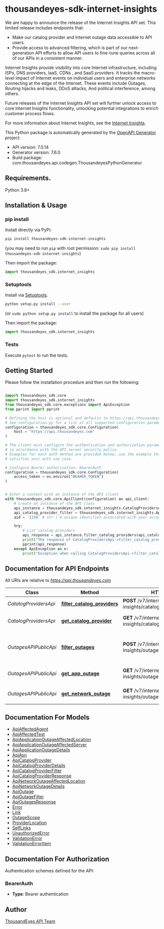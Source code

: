 # thousandeyes-sdk-internet-insights
We are happy to announce the release of the Internet Insights API set. This limited release includes endpoints that:

* Make our catalog provider and Internet outage data accessible to API users.
* Provide access to advanced filtering, which is part of our next-generation API efforts to allow API users to fine-tune queries across all of our APIs in a consistent manner.

Internet Insights provide visibility into core Internet infrastructure, including ISPs, DNS providers, IaaS, CDNs , and SaaS providers.
It tracks the macro-level impact of Internet events on individual users and enterprise networks connecting at the edge of the Internet. These events include Outages, Routing hijacks and leaks, DDoS attacks, And political interference, among others.

Future releases of the Internet Insights API set will further unlock access to core Internet Insights functionality, unlocking potential integrations to enrich customer process flows.

For more information about Internet Insights, see the [Internet Insights](https://docs.thousandeyes.com/product-documentation/internet-insights).


This Python package is automatically generated by the [OpenAPI Generator](https://openapi-generator.tech) project:

- API version: 7.0.14
- Generator version: 7.6.0
- Build package: com.thousandeyes.api.codegen.ThousandeyesPythonGenerator

## Requirements.

Python 3.8+

## Installation & Usage
### pip install

Install directly via PyPi:

```sh
pip install thousandeyes-sdk-internet-insights
```
(you may need to run `pip` with root permission: `sudo pip install thousandeyes-sdk-internet-insights`)

Then import the package:
```python
import thousandeyes_sdk.internet_insights
```

### Setuptools

Install via [Setuptools](http://pypi.python.org/pypi/setuptools).

```sh
python setup.py install --user
```
(or `sudo python setup.py install` to install the package for all users)

Then import the package:
```python
import thousandeyes_sdk.internet_insights
```

### Tests

Execute `pytest` to run the tests.

## Getting Started

Please follow the installation procedure and then run the following:

```python

import thousandeyes_sdk.core
import thousandeyes_sdk.internet_insights
from thousandeyes_sdk.core.exceptions import ApiException
from pprint import pprint

# Defining the host is optional and defaults to https://api.thousandeyes.com
# See configuration.py for a list of all supported configuration parameters.
configuration = thousandeyes_sdk.core.Configuration(
    host = "https://api.thousandeyes.com"
)

# The client must configure the authentication and authorization parameters
# in accordance with the API server security policy.
# Examples for each auth method are provided below, use the example that
# satisfies your auth use case.

# Configure Bearer authorization: BearerAuth
configuration = thousandeyes_sdk.core.Configuration(
    access_token = os.environ["BEARER_TOKEN"]
)


# Enter a context with an instance of the API client
with thousandeyes_sdk.core.ApiClient(configuration) as api_client:
    # Create an instance of the API class
    api_instance = thousandeyes_sdk.internet_insights.CatalogProvidersApi(api_client)
    api_catalog_provider_filter = thousandeyes_sdk.internet_insights.ApiCatalogProviderFilter() # ApiCatalogProviderFilter | 
    aid = '1234' # str | A unique identifier associated with your account group. You can retrieve your `AccountGroupId` from the `/account-groups` endpoint. Note that you must be assigned to the target account group. Specifying this parameter without being assigned to the target account group will result in an error response. (optional)

    try:
        # List catalog providers
        api_response = api_instance.filter_catalog_providers(api_catalog_provider_filter, aid=aid)
        print("The response of CatalogProvidersApi->filter_catalog_providers:\n")
        pprint(api_response)
    except ApiException as e:
        print("Exception when calling CatalogProvidersApi->filter_catalog_providers: %s\n" % e)

```

## Documentation for API Endpoints

All URIs are relative to *https://api.thousandeyes.com*

Class | Method | HTTP request | Description
------------ | ------------- | ------------- | -------------
*CatalogProvidersApi* | [**filter_catalog_providers**](https://github.com/thousandeyes/thousandeyes-sdk-python//tree/main/thousandeyes-sdk-internet-insights/docs/CatalogProvidersApi.md#filter_catalog_providers) | **POST** /v7/internet-insights/catalog/providers/filter | List catalog providers
*CatalogProvidersApi* | [**get_catalog_provider**](https://github.com/thousandeyes/thousandeyes-sdk-python//tree/main/thousandeyes-sdk-internet-insights/docs/CatalogProvidersApi.md#get_catalog_provider) | **GET** /v7/internet-insights/catalog/providers/{providerId} | Retrieve a catalog provider
*OutagesAPIPublicApi* | [**filter_outages**](https://github.com/thousandeyes/thousandeyes-sdk-python//tree/main/thousandeyes-sdk-internet-insights/docs/OutagesAPIPublicApi.md#filter_outages) | **POST** /v7/internet-insights/outages/filter | List network and application outages
*OutagesAPIPublicApi* | [**get_app_outage**](https://github.com/thousandeyes/thousandeyes-sdk-python//tree/main/thousandeyes-sdk-internet-insights/docs/OutagesAPIPublicApi.md#get_app_outage) | **GET** /v7/internet-insights/outages/app/{outageId} | Retrieve application outage
*OutagesAPIPublicApi* | [**get_network_outage**](https://github.com/thousandeyes/thousandeyes-sdk-python//tree/main/thousandeyes-sdk-internet-insights/docs/OutagesAPIPublicApi.md#get_network_outage) | **GET** /v7/internet-insights/outages/net/{outageId} | Retrieve network outage


## Documentation For Models

 - [ApiAffectedAgent](https://github.com/thousandeyes/thousandeyes-sdk-python//tree/main/thousandeyes-sdk-internet-insights/docs/ApiAffectedAgent.md)
 - [ApiAffectedTest](https://github.com/thousandeyes/thousandeyes-sdk-python//tree/main/thousandeyes-sdk-internet-insights/docs/ApiAffectedTest.md)
 - [ApiApplicationOutageAffectedLocation](https://github.com/thousandeyes/thousandeyes-sdk-python//tree/main/thousandeyes-sdk-internet-insights/docs/ApiApplicationOutageAffectedLocation.md)
 - [ApiApplicationOutageAffectedServer](https://github.com/thousandeyes/thousandeyes-sdk-python//tree/main/thousandeyes-sdk-internet-insights/docs/ApiApplicationOutageAffectedServer.md)
 - [ApiApplicationOutageDetails](https://github.com/thousandeyes/thousandeyes-sdk-python//tree/main/thousandeyes-sdk-internet-insights/docs/ApiApplicationOutageDetails.md)
 - [ApiAsn](https://github.com/thousandeyes/thousandeyes-sdk-python//tree/main/thousandeyes-sdk-internet-insights/docs/ApiAsn.md)
 - [ApiCatalogProvider](https://github.com/thousandeyes/thousandeyes-sdk-python//tree/main/thousandeyes-sdk-internet-insights/docs/ApiCatalogProvider.md)
 - [ApiCatalogProviderDetails](https://github.com/thousandeyes/thousandeyes-sdk-python//tree/main/thousandeyes-sdk-internet-insights/docs/ApiCatalogProviderDetails.md)
 - [ApiCatalogProviderFilter](https://github.com/thousandeyes/thousandeyes-sdk-python//tree/main/thousandeyes-sdk-internet-insights/docs/ApiCatalogProviderFilter.md)
 - [ApiCatalogProviderResponse](https://github.com/thousandeyes/thousandeyes-sdk-python//tree/main/thousandeyes-sdk-internet-insights/docs/ApiCatalogProviderResponse.md)
 - [ApiNetworkOutageAffectedLocation](https://github.com/thousandeyes/thousandeyes-sdk-python//tree/main/thousandeyes-sdk-internet-insights/docs/ApiNetworkOutageAffectedLocation.md)
 - [ApiNetworkOutageDetails](https://github.com/thousandeyes/thousandeyes-sdk-python//tree/main/thousandeyes-sdk-internet-insights/docs/ApiNetworkOutageDetails.md)
 - [ApiOutage](https://github.com/thousandeyes/thousandeyes-sdk-python//tree/main/thousandeyes-sdk-internet-insights/docs/ApiOutage.md)
 - [ApiOutageFilter](https://github.com/thousandeyes/thousandeyes-sdk-python//tree/main/thousandeyes-sdk-internet-insights/docs/ApiOutageFilter.md)
 - [ApiOutagesResponse](https://github.com/thousandeyes/thousandeyes-sdk-python//tree/main/thousandeyes-sdk-internet-insights/docs/ApiOutagesResponse.md)
 - [Error](https://github.com/thousandeyes/thousandeyes-sdk-python//tree/main/thousandeyes-sdk-internet-insights/docs/Error.md)
 - [Link](https://github.com/thousandeyes/thousandeyes-sdk-python//tree/main/thousandeyes-sdk-internet-insights/docs/Link.md)
 - [OutageScope](https://github.com/thousandeyes/thousandeyes-sdk-python//tree/main/thousandeyes-sdk-internet-insights/docs/OutageScope.md)
 - [ProviderLocation](https://github.com/thousandeyes/thousandeyes-sdk-python//tree/main/thousandeyes-sdk-internet-insights/docs/ProviderLocation.md)
 - [SelfLinks](https://github.com/thousandeyes/thousandeyes-sdk-python//tree/main/thousandeyes-sdk-internet-insights/docs/SelfLinks.md)
 - [UnauthorizedError](https://github.com/thousandeyes/thousandeyes-sdk-python//tree/main/thousandeyes-sdk-internet-insights/docs/UnauthorizedError.md)
 - [ValidationError](https://github.com/thousandeyes/thousandeyes-sdk-python//tree/main/thousandeyes-sdk-internet-insights/docs/ValidationError.md)
 - [ValidationErrorItem](https://github.com/thousandeyes/thousandeyes-sdk-python//tree/main/thousandeyes-sdk-internet-insights/docs/ValidationErrorItem.md)


<a id="documentation-for-authorization"></a>
## Documentation For Authorization


Authentication schemes defined for the API:
<a id="BearerAuth"></a>
### BearerAuth

- **Type**: Bearer authentication


## Author

<a href="mailto:api-team@thousandeyes.com">ThousandEyes API Team </a>


